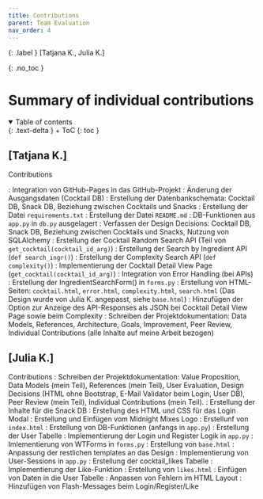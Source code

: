 ```yaml
---
title: Contributions
parent: Team Evaluation
nav_order: 4
---
```


{: .label }
[Tatjana K., Julia K.]

{: .no_toc }
# Summary of individual contributions

<details open markdown="block">
{: .text-delta }
<summary>Table of contents</summary>
+ ToC
{: toc }
</details>

## [Tatjana K.]

Contributions

: Integration von GitHub-Pages in das GitHub-Projekt
: Änderung der Ausgangsdaten (Cocktail DB)
: Erstellung der Datenbankschemata: Cocktail DB, Snack DB, Beziehung zwischen Cocktails und Snacks
: Erstellung der Datei `requirements.txt`
: Erstellung der Datei `README.md`
: DB-Funktionen aus `app.py` in `db.py` ausgelagert
: Verfassen der Design Decisions: Cocktail DB, Snack DB, Beziehung zwischen Cocktails und Snacks, Nutzung von SQLAlchemy
: Erstellung der Cocktail Random Search API (Teil von `get_cocktail(cocktail_id_arg)`)
: Erstellung der Search by Ingredient API (`def search_ingr()`)
: Erstellung der Complexity Search API (`def complexity()`)
: Implementierung der Cocktail Detail View Page (`get_cocktail(cocktail_id_arg)`)
: Integration von Error Handling (bei APIs)
: Erstellung der IngredientSearchForm() in `forms.py`
: Erstellung von HTML-Seiten: `cocktail.html`, `error.html`, `complexity.html`, `search.html` (Das Design wurde von Julia K. angepasst, siehe `base.html`)
: Hinzufügen der Option zur Anzeige des API-Responses als JSON bei Cocktail Detail View Page sowie beim Complexity
: Schreiben der Projektdokumentation: Data Models, References, Architecture, Goals, Improvement, Peer Review, Individual Contributions (alle Inhalte auf meine Arbeit bezogen)


## [Julia K.]

Contributions
: Schreiben der Projektdokumentation: Value Proposition, Data Models (mein Teil), References (mein Teil), User Evaluation, Design Decisions (HTML ohne Bootstrap, E-Mail Validator beim Login, User DB), Peer Review (mein Teil), Individual Contributions (mein Teil). 
: Erstellung der Inhalte für die Snack DB
: Erstellung des HTML und CSS für das Login Modal
: Erstellung und Einfügen vom Midnight Mixes Logo 
: Erstellunf von `index.html` 
: Erstellung von DB-Funktionen (anfangs in `app.py`)
: Erstellung der User Tabelle
: Implementierung der Login und Register Logik in `app.py`
: Imlementierung von WTForms in `forms.py` 
: Erstellung von `base.html`
: Anpassung der restlichen templates an das Design 
: Implementierung von User-Sessions in `app.py`
: Erstellung der cocktail_likes Tabelle
: Implementierung der Like-Funktion
: Erstellung von `likes.html`
: Einfügen von Daten in die User Tabelle
: Anpassen von Fehlern im HTML Layout 
: Hinzufügen von Flash-Messages beim Login/Register/Like

